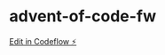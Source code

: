 # advent-of-code-fw

[Edit in Codeflow ⚡️](https://stackblitz.com/~/github.com/BenjaminDerProgrammierer/advent-of-code-fw)